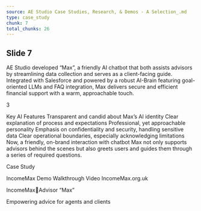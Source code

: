 ```yaml
---
source: AE Studio Case Studies, Research, & Demos - A Selection_.md
type: case_study
chunk: 7
total_chunks: 26
---
```


## Slide 7

AE Studio developed “Max”, a friendly AI chatbot that both assists advisors by streamlining data collection and serves as a client-facing guide. Integrated with Salesforce and powered by a robust AI-Brain featuring goal-oriented LLMs and FAQ integration, Max delivers secure and efficient financial support with a warm, approachable touch.

3

Key AI Features
Transparent and candid about Max’s AI identity
Clear explanation of process and expectations
Professional, yet approachable personality
Emphasis on confidentiality and security, handling sensitive data
Clear operational boundaries, especially acknowledging limitations
Now, a friendly, on-brand interaction with chatbot Max not only supports advisors behind the scenes but also greets users and guides them through a series of required questions.

Case Study

IncomeMax Demo Walkthrough Video
IncomeMax.org.uk

IncomeMaxAdvisor “Max”

Empowering advice for agents and clients